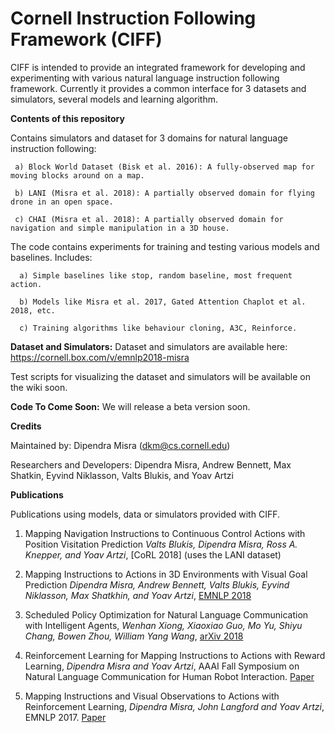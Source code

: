# Cornell Instruction Following Framework (CIFF)

CIFF is intended to provide an integrated framework for developing and experimenting with various natural language instruction following framework. Currently it provides a common interface for 3 datasets and simulators, several models and learning algorithm.

**Contents of this repository**

Contains simulators and dataset for 3 domains for natural language instruction following: 

     a) Block World Dataset (Bisk et al. 2016): A fully-observed map for moving blocks around on a map.

     b) LANI (Misra et al. 2018): A partially observed domain for flying drone in an open space.

     c) CHAI (Misra et al. 2018): A partially observed domain for navigation and simple manipulation in a 3D house.

The code contains experiments for training and testing various models and baselines. Includes:

      a) Simple baselines like stop, random baseline, most frequent action.

      b) Models like Misra et al. 2017, Gated Attention Chaplot et al. 2018, etc.
        
      c) Training algorithms like behaviour cloning, A3C, Reinforce.

**Dataset and Simulators:** Dataset and simulators are available here: https://cornell.box.com/v/emnlp2018-misra
   
 Test scripts for visualizing the dataset and simulators will be available on the wiki soon.

**Code To Come Soon:** We will release a beta version soon.

**Credits**

Maintained by: Dipendra Misra (dkm@cs.cornell.edu)

Researchers and Developers: Dipendra Misra, Andrew Bennett, Max Shatkin, Eyvind Niklasson, Valts Blukis, and Yoav Artzi

**Publications**

Publications using models, data or simulators provided with CIFF.

1) Mapping Navigation Instructions to Continuous Control Actions with Position Visitation Prediction *Valts Blukis, Dipendra Misra, Ross A. Knepper, and Yoav Artzi*, [CoRL 2018]  (uses the LANI dataset)

2) Mapping Instructions to Actions in 3D Environments with Visual Goal Prediction *Dipendra Misra, Andrew Bennett, Valts Blukis, Eyvind Niklasson, Max Shatkhin, and Yoav Artzi*, [EMNLP 2018](https://arxiv.org/abs/1809.00786)

3) Scheduled Policy Optimization for Natural Language Communication with Intelligent Agents, *Wenhan Xiong, Xiaoxiao Guo, Mo Yu, Shiyu Chang, Bowen Zhou, William Yang Wang*, [arXiv 2018](https://arxiv.org/abs/1806.06187)

4) Reinforcement Learning for Mapping Instructions to Actions with Reward Learning, *Dipendra Misra and Yoav Artzi*, AAAI Fall Symposium on Natural Language Communication for Human Robot Interaction. [Paper](http://www.ttic.edu/nchrc/papers/19.pdf)

5) Mapping Instructions and Visual Observations to Actions with Reinforcement Learning, *Dipendra Misra, John Langford and Yoav Artzi*, EMNLP 2017. [Paper](http://www.cs.cornell.edu/~dkm/papers/mla-emnlp.2017.pdf)
